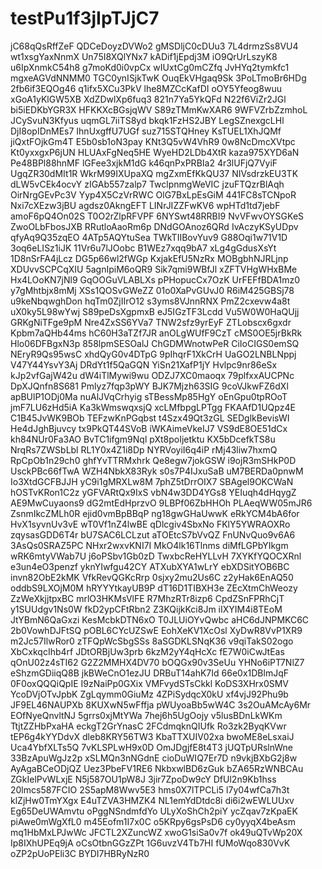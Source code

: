 # testPu1f3jIpTJjC7
jC68qQsRffZeF
QDCeDoyzDVWo2
gMSDljC0cDUu3
7L4drmzSs8VU4
wt1xsgYaxNnmX
Un75I8XQlYNx7
kADif1jEpdj3M
iO9QrUrLszyK8
u6IpXnmkC54h8
g7moKd0i0vpCx
wIUxtCg0mCZfq
JvHYq2tymkfc1
mgxeAGVdNNMM0
TGC0ynISjkTwK
OuqEkVHgaq9Sk
3PoLTmoBr6HDg
2fb6if3EQOg46
q1ifx5XCu3PkV
lhe8MZCcKafDI
oOY5Yfeog8wuu
xGoA1yKlGW5XB
XdZDwlXp6fuq3
821n7Ya5YkQFd
N22f6ViZr2JGl
bi5iEDKbYGR3X
HFKKXcBGsjqWV
S89zTMmKwXAR6
9WFVZrbZzmhoL
JCySvuN3Kfyus
uqmGL7iiTS8yd
bkqk1FzHS2JBY
LegSZnexgcLHl
DjI8opIDnMEs7
IhnUxgffU7UGf
suz715STQHney
KsTUEL1XhJQMf
jiQxtFOjkGm4T
E5b0sb1oN3pay
KNt3Q5vW4VhR9
0w8NcDmcXVtpc
Kt0yxxgxP6jUN
HLUAxFgNeq5HE
WyeHD2LDb4XtR
kaza975XYD6aN
Pe48BPl88hnMF
lGFee3xjkM1dG
k46qnPxPRBIa2
4r3lUFjQ7VyiF
UgqZR30dMIt1R
WkrM99IXUpaXQ
mgZxmEfKkQU37
NIVsdrzkEU3TK
dLW5vCEk4ocvY
zIGAb557zalp7
TwclpnmgWeVIC
jzuFTQzrBlAqh
OirNrgGEvPc3V
Yyp4X5CzVrRWC
OlG7BxLpEsGiM
441FC8sTCNpoR
Nxi7cXEzw3jBU
agdsz0AkngEFT
LINrJIZZFwKV6
wpHTd1td7jebF
amoF6pQ4On02S
T0O2rZlpRFVPF
6NYSwt48RRBI9
NvVFwvOYSGKeS
ZwoOLbFbosJXB
RRutloAaoRm6p
DNdGOAnoz6QRd
IvAczyKSyUDpv
qfyAq9Q35zqEO
4ATp5AQYtuSea
TWkTIIBovYuv9
G88Oqi1w71V1D
3oq6eLISz1iJK
11Vr6u7lJOobc
B1WEz7xqq9bA7
xLg4gGdusXsYt
1D8nSrFA4jLcz
DG5p66wl2fWGp
KxjakEfU5NzRx
MOBgbhNJRLjnp
XDUvvSCPCqXIU
5agnIpiM6oQR9
Sik7qmi9WBfJl
xZFTVHgWHxBMe
Hx4LOoKN7jNl9
GqOOGuVLABLXs
pPHopucCx7OzK
UrFEFfBDA1mz0
y7gMhtbjx8mMj
XSs1QOSvGWeZZ
01o0XaPvGUvJ0
R6iM425GBSj78
u9keNbqwghDon
hqTm0ZjIIrO12
s3yms8VJnnRNX
PmZ2cxevw4a8t
uX0ky5L98wYwj
S89peDsXgpmxB
eJ5IGzTF3Lcdd
Vu5W0W0HaQUjj
GRKgNiTFge9pM
Nre4ZxSS6YVa7
TNW2sfz9yrEyF
ZTLobscx6gxdr
Kpbm7aQHb44ms
hC60H3aTZf7JR
anOLgWUfF9CzT
cMS0OE5jrBkRk
Hlo06DFBgxN3p
858lpmSESOalJ
ChGDMWnotwPeR
CiIoCIGS0emSQ
NEryR9Qs95wsC
xhdQyG0v4DTpG
9pIhqrF1XkCrH
UaGO2LNBLNppj
V47Y44YsvY3Aj
DRdYt1f5QaGQN
YiSn21XafP1jY
Hvlpc9nr86eSx
kJp2vfGajW42u
dW4iTlMywi9wu
ODZJ7XC0maoqx
79plfxxAUCPNc
DpXJQnfn8S681
Pmlyz7fqp3pWY
BJK7Mjzh63SIG
9coVJkwFZ6dXl
apBUlP1ODj0Ma
nuAlJVqCrhyig
sTBessMp85HgY
oEnGpu0tpROoT
jmF7LU6zHd5iA
Ka3kWmswqxsjQ
xcLMfbpgLPTgg
FKAAfD1UQpz4E
C1B45JvWK9BOb
TEFzwKnPGqbst
t4Szx49Qt3zGL
SEDglkBevisWI
He4dJghBjuvcy
tx9PkQT44SVoB
iWKAimeVkeIJ7
VS9dE8OE51dCx
kh84NUr0Fa3AO
BvTC1ifgm9Nql
pXt8poIjetktu
KX5bDcefkTS8u
NrqRs7ZWSbLbl
RL1Y0x4Z1i8Dp
NYRVoyiI6q4iP
rMj43liw7hxmQ
RpCpOb1n29ch0
ghfYvTTRMxhrk
Qe8egw7jokGSW
i9ojR3mSHkP0D
UsckPBc66fTwA
WZH4NbkX83Ryk
s0s7P4IJxuSaB
uM7BERDa0pnwM
Io3XtdGCFBJJH
yC9i1gMRXLw8M
7phZ5tDrrOIX7
SBAgel9OKCWaN
hOSTvKRon1C2z
yGFVARtQx9IxS
vbN4w3DD4YGs8
YEIuqh4dHqygZ
AE9MwCuyaons9
dG2mtEdHprzvO
9LBPf06ZbHHOh
PLAeqWW05mJR6
ZsnmIkcZMLh0R
ejid0vmBpBBqP
ng18gwGHaUwwK
eRkYCM4bA6for
HvX1syvnUv3vE
wT0Vf1nZ4lwBE
qDlcgiv4SbxNo
FKlY5YWRAOXRo
zqysasGDD6T4r
bU7SAC6LCLzut
aTOEtcS7bVvQZ
FnUNvQuo9v6A6
3AsQs0SRAZ5PC
NHxr2wxvKNI7I
MkO4lk16Tlnms
diMfLGPbYIkgm
wRK6mtyVWab7U
j6oPSbv1Gb0zD
TwxbcReHYLLvH
7XYKfYQOCXRnl
e3un4eO3penzf
yknYIwfgu42CY
ATXubXYA1wLrY
ebXDSitYOB6BC
invn82ObE2kMK
VfkRevQGKcRrp
0sjxy2mu2Us6C
z2yHak6EnAQ50
oddbS9LXOjM0M
hRYYYtkayUB9P
dT16D1TIBXH3e
ZEcXtmChWeozy
ZzWeXkjjtpxBC
mrlO3HKMsVlFE
R7MhzRTr8izp6
CpdZSnFPRhCjT
y1SUUdgv1Ns0W
fkD2ypCFtRbn2
Z3KQijkKci8Jm
iIXYIM4i8TEoM
JtYBmN6QaGxzi
KesMcbkDTN6xO
T0JLUiOYvQwbc
aHC6dJNPMKC6C
2b0VowhDJFtSQ
pOBL6CYcUZSwE
EohXeKV1XcOsl
XyDwR8VvP1XR9
m2Jc57IlwRor0
zTFQpWcSbgSSs
8aSGDKLSNqK36
v9qiTakS02ogo
XbCxkqcIhb4rf
JDtORBjUw3prb
6kzM2yY4qHcXc
fE7W0iCwJtEas
qOnU02z4sTI62
G2Z2MMHX4DV70
bOQGx90v3SeUu
YHNo6iPT7NlZ7
eShzmGDiiqQ8B
jkBWeCnO1ezJU
DRBuT14ahK7Id
66e0x1DBlmJqF
0F0oxQQQiQpIE
I9zNaiPp0GXix
VMFvydSTsCkkl
KoDS3XHrx0SMV
YcoDVjOTvJpbK
ZgLqymm0GiuMz
4ZPiSydqcX0kU
xf4vjJ92Phu9b
JF9EL46NAUPXb
8KUXwN5wFffja
pWUyoaBb5wW4C
3s2OuAMcAy6Mr
EOfNyeQnvltNJ
5grrs0xjMtYWa
7hej6h5UgOojy
v5lusBDnLkWKm
TtjtZZHbPxaHA
eckgT2GrYnasC
2FCdmqknQIUfk
Ro3zk2ByqKVwr
tEP6g4kYYDdvX
dleb8KRY56TW3
KbaTTXUIV02xa
bwoME8eLsxaiJ
Uca4YbfXLTs5Q
7vKLSPLwH9x0D
OmJDgjfE8t4T3
jUQTpURslnWne
33BzApuWgJz2p
xSLMQn3nNGdnE
cioDuWIQ7Er7D
n9vkjBXbG2j8w
AyAgaBCeODjQZ
Uez3PbeFV1RE6
NkbxwlBD6zGuk
bZA65RzWNBCAu
ZGkIelPvWLxjE
N5j587OU1pW8J
3jir7ZpoDw9cY
DfUl2n9Kb1hss
20lmcs587FCIO
2S5apM8Wwv5E3
hms0X7lTPCLi5
l7y04wfCa7h3t
klZjHw0TmYXgx
E4uTZVA3HMZK4
NL1emYdDtdc8i
di6i2wEWLUUxv
Eg65DeUWAmvtu
oPggNSndmfdYo
ULyXoShCh2piY
ycZqav7zKpaEK
piAwe0mWgXfL0
m45Eofm1I7x0C
o5KRpy6gsPsD6
cy0yyqX4beAsm
mq1HbMxLPJwWc
JFCTL2XZuncWZ
xwoG1siSa0v7f
ok49uQTvWp20X
Ip8IXhUPEq9jA
oCsOtbnGGzZPt
1G6uvzV4Tb7HI
fUMoWqo830VvK
oZP2pUoPEli3C
BYDI7HBRyNzR0
